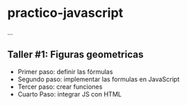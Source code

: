 # practico-javascript

...

## Taller #1: Figuras geometricas

- Primer paso: definir las fórmulas
- Segundo paso: implementar las formulas en JavaScript
- Tercer paso: crear funciones
- Cuarto Paso: integrar JS con HTML